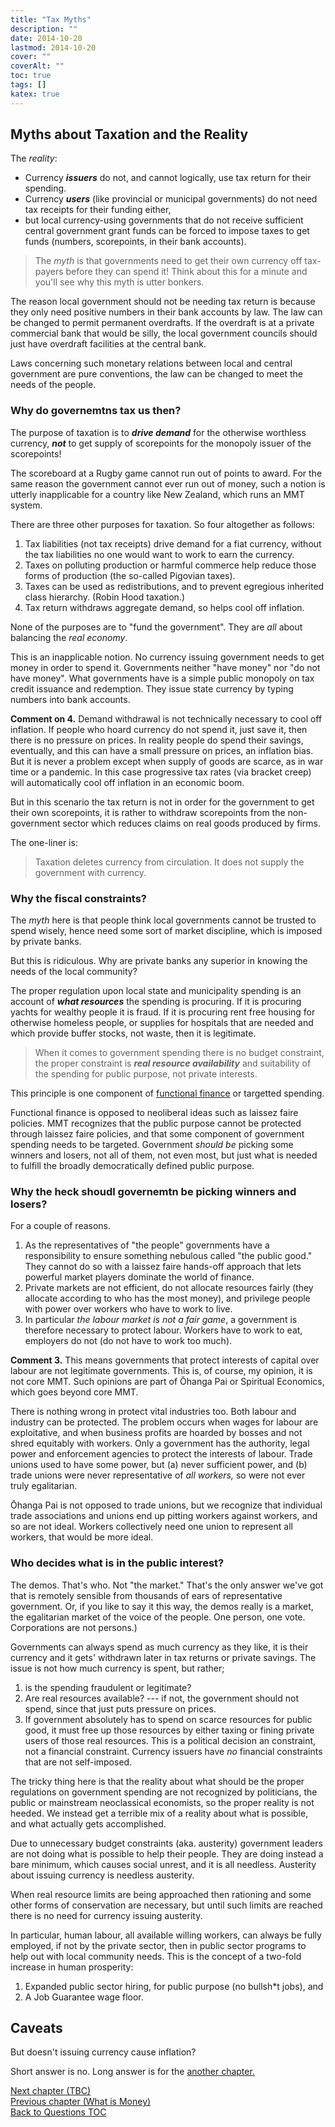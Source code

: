 ```yaml
---
title: "Tax Myths"
description: ""
date: 2014-10-20
lastmod: 2014-10-20
cover: ""
coverAlt: ""
toc: true
tags: []
katex: true
---
```


## Myths about Taxation and the Reality

The *reality*:

* Currency **_issuers_** do not, and cannot logically, use tax return for their spending.
* Currency **_users_** (like provincial or municipal governments) do not need tax receipts for their funding either,
* but local currency-using governments that do not receive sufficient central government grant funds can be forced to impose taxes to get funds (numbers, scorepoints, in their bank accounts).

> The *myth* is that governments need to get their own currency off tax-payers before they can spend it! 
Think about this for a minute and you'll see why this myth is utter bonkers.

The reason local government should not be needing tax return is because they only need positive numbers in their bank accounts by law. 
The law can be changed to permit permanent overdrafts.
If the overdraft is at a private commercial bank that would be silly, the local government councils should just have overdraft facilities at the central bank.

Laws concerning such monetary relations between local and central government are pure conventions, the law can be changed to meet the needs of the people.


### Why do governemtns tax us then?

The purpose of taxation is to **_drive demand_** for the otherwise worthless currency, **_not_** to get supply of scorepoints for the monopoly issuer of the scorepoints!

The scoreboard at a Rugby game cannot run out of points to award. 
For the same reason the government cannot ever run out of money, such a notion is utterly inapplicable for a country like New Zealand, which runs an MMT system.

There are three other purposes for taxation.  So four altogether as follows:
1. Tax liabilities (not tax receipts) drive demand for a fiat currency, without the tax liabilities no one would want to work to earn the currency.
2. Taxes on polluting production or harmful commerce help reduce those forms of production (the so-called Pigovian taxes).
3. Taxes can be used as redistributions, and to prevent egregious inherited class hierarchy. (Robin Hood taxation.)
4. Tax return withdraws aggregate demand, so helps cool off inflation.

None of the purposes are to "fund the government". They are *all* about balancing the *real economy*. 

This is an inapplicable notion. No currency issuing government needs to get money in order to spend it. 
Governments neither "have money" nor "do not have money". 
What governments have is a simple public monopoly on tax credit issuance and redemption. 
They issue state currency by typing numbers into bank accounts.

**Comment on 4.** Demand withdrawal is not technically necessary to cool off inflation. 
If people who hoard currency do not spend it, just save it, then there is no pressure on prices. 
In reality people do spend their savings, eventually, and this can have a small pressure on prices, an inflation bias. But it is never a problem except when supply of goods are scarce, as in war time or a pandemic. 
In this case progressive tax rates (via bracket creep) will automatically cool off inflation in an economic boom.

But in this scenario the tax return is not in order for the government to get their own scorepoints, it is rather to withdraw scorepoints from the non-government sector which reduces claims on real goods produced by firms. 

The one-liner is:

> Taxation deletes currency from circulation.  It does not supply the government with currency.


### Why the fiscal constraints?

The *myth* here is that people think local governments cannot be trusted to spend wisely, hence need some sort of market discipline, which is imposed by private banks.

But this is ridiculous. 
Why are private banks any superior in knowing the needs of the local community? 

The proper regulation upon local state and municipality spending is an account of **_what resources_** the spending is procuring. 
If it is procuring yachts for wealthy people it is fraud. 
If it is procuring rent free housing for otherwise homeless people, or supplies for hospitals that are needed and which provide buffer stocks, not waste, then it is legitimate.

> When it comes to government spending there is no budget constraint, the proper constraint is **_real resource availability_** and suitability of the spending for public purpose, not private interests.

This principle is one component of [functional finance](https://en.wikipedia.org/wiki/Functional_finance) or targetted spending.

Functional finance is opposed to neoliberal ideas such as laissez faire policies. 
MMT recognizes that the public purpose cannot be protected through laissez faire policies, and that some component of government spending needs to be targeted. 
Government *should be* picking some winners and losers, not all of them, not even most, but just what is needed to fulfill the broadly democratically defined public purpose.

### Why the heck shoudl governemtn be picking winners and losers?

For a couple of reasons.
1. As the representatives of "the people" governments have a responsibility to ensure something nebulous called "the public good." They cannot do so with a laissez faire hands-off approach that lets powerful market players dominate the world of finance.
2. Private markets are not efficient, do not allocate resources fairly (they allocate according to who has the most money), and privilege people with power over workers who have to work to live.
3. In particular *the labour market is not a fair game*, a government is therefore necessary to protect labour. Workers have to work to eat, employers do not (do not have to work too much).

**Comment 3.** This means governments that protect interests of capital over labour are not legitimate governments. 
This is, of course, my opinion, it is not core MMT. 
Such opinions are part of Ōhanga Pai or Spiritual Economics, which goes beyond core MMT.

There is nothing wrong in protect vital industries too. Both labour and industry can be protected.  The problem occurs when wages for labour are exploitative, and when business profits are hoarded by bosses and not shred equitably with workers.
Only a government has the authority, legal power and enforcement agencies to protect the interests of labour. 
Trade unions used to have some power, but (a) never sufficient power, and (b) trade unions were never representative of *all workers,* so were not ever truly egalitarian.

Ōhanga Pai is not opposed to trade unions, but we recognize that individual trade associations and unions end up pitting workers against workers, and so are not ideal.
Workers collectively need one union to represent all workers, that would be more ideal.


### Who decides what is in the public interest?

The demos. That's who. Not "the market." 
That's the only answer we've got that is remotely sensible from thousands of ears of representative government. 
Or, if you like to say it this way, the demos really is a market, the egalitarian market of the voice of the people. 
One person, one vote. Corporations are not persons.)

Governments can always spend as much currency as they like, it is their currency and it gets' withdrawn later in tax returns or private savings. The issue is not how much currency is spent, but rather; 

1. is the spending fraudulent or legitimate?
2. Are real resources available? --- if not, the government should not spend, since that just puts pressure on prices.
3. If government absolutely has to spend on scarce resources for public good, it must free up those resources by either taxing or fining private users of those real resources. This is a political decision an constraint, not a financial constraint. Currency issuers have *no* financial constraints that are not self-imposed.

The tricky thing here is that the reality about what should be the proper regulations on government spending are not recognized by politicians, the public or mainstream neoclassical economists, so the proper reality is not heeded. We instead get a terrible mix of a reality about what is possible, and what actually gets accomplished.

Due to unnecessary budget constraints (aka. austerity) government leaders are not doing what is possible to help their people. 
They are doing instead a bare minimum, which causes social unrest, and it is all needless. 
Austerity about issuing currency is needless austerity.

When real resource limits are being approached then rationing and some other forms of conservation are necessary, but until such limits are reached there is no need for currency issuing austerity. 

In particular, human labour, all available willing workers, can always be fully employed, if not by the private sector, then in public sector programs to help out with local community needs. 
This is the concept of a two-fold increase in human prosperity:

1. Expanded public sector hiring, for public purpose (no bullsh*t jobs), and
2. A Job Guarantee wage floor.


## Caveats

But doesn't issuing currency cause inflation?

Short answer is no.  Long answer is for the [another chapter.](../4_inflation_myths)

[Next chapter (TBC)](./)  
[Previous chapter (What is Money)](../2_what_is_money)  
[Back to Questions TOC](../)
